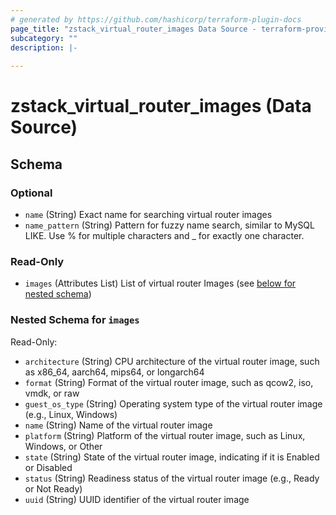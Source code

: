 ```yaml
---
# generated by https://github.com/hashicorp/terraform-plugin-docs
page_title: "zstack_virtual_router_images Data Source - terraform-provider-zstack"
subcategory: ""
description: |-
  
---
```


# zstack_virtual_router_images (Data Source)





<!-- schema generated by tfplugindocs -->
## Schema

### Optional

- `name` (String) Exact name for searching virtual router images
- `name_pattern` (String) Pattern for fuzzy name search, similar to MySQL LIKE. Use % for multiple characters and _ for exactly one character.

### Read-Only

- `images` (Attributes List) List of virtual router Images (see [below for nested schema](#nestedatt--images))

<a id="nestedatt--images"></a>
### Nested Schema for `images`

Read-Only:

- `architecture` (String) CPU architecture of the virtual router image, such as x86_64, aarch64, mips64, or longarch64
- `format` (String) Format of the virtual router image, such as qcow2, iso, vmdk, or raw
- `guest_os_type` (String) Operating system type of the virtual router image (e.g., Linux, Windows)
- `name` (String) Name of the virtual router image
- `platform` (String) Platform of the virtual router image, such as Linux, Windows, or Other
- `state` (String) State of the virtual router image, indicating if it is Enabled or Disabled
- `status` (String) Readiness status of the virtual router image (e.g., Ready or Not Ready)
- `uuid` (String) UUID identifier of the virtual router image
